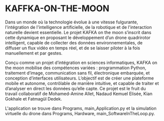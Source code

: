 # KAFFKA-ON-THE-MOON

Dans un monde où la technologie évolue à une vitesse fulgurante, l'intégration de l'intelligence artificielle, de la robotique et de l'interaction naturelle devient essentielle. Le projet KAFKA on the moon s’inscrit dans cette dynamique en proposant le développement d’un drone quadrirotor intelligent, capable de collecter des données environnementales, de diffuser un flux vidéo en temps réel, et de se laisser piloter à la fois manuellement et par gestes.

Conçu comme un projet d’intégration en sciences informatiques, KAFKA on the moon mobilise des compétences variées : programmation Python, traitement d’image, communication sans fil, électronique embarquée, et conception d’interfaces utilisateurs. L’objectif est de créer une plateforme mobile et autonome, contrôlable de manière intuitive, et capable de traiter et d’analyser en direct les données qu’elle capte. Ce projet est le fruit du travail collaboratif de Mohamed-Amine Allet, Nadaud Kemuel Elisée, Kian Gokhale et Fatmagül Dedek.

L'application se trouve dans Programs, main_Application.py et la simulation virtuelle du drone dans Programs, Hardware, main_SoftwareInTheLoop.py.
